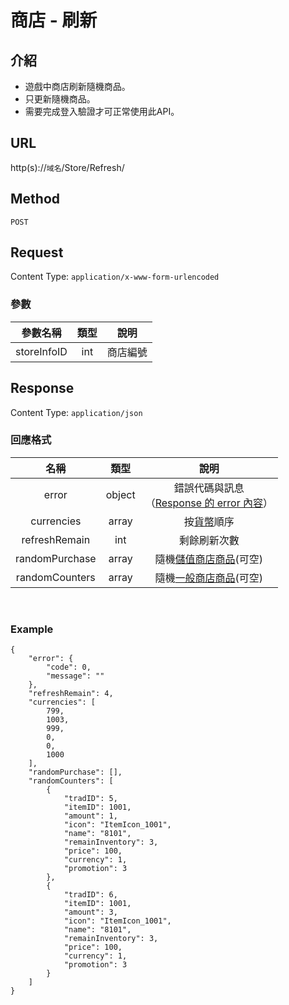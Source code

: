 # 商店 - 刷新

## 介紹

- 遊戲中商店刷新隨機商品。
- 只更新隨機商品。
- 需要完成登入驗證才可正常使用此API。

## URL

http(s)://`域名`/Store/Refresh/

## Method

`POST`

## Request

Content Type: `application/x-www-form-urlencoded`

### 參數

| 參數名稱 | 類型 | 說明 |
|:-:|:-:|:-:|
| storeInfoID | int | 商店編號 |

## Response

Content Type: `application/json`

### 回應格式

| 名稱 | 類型 | 說明 |
|:-:|:-:|:-:|
| error | object | 錯誤代碼與訊息<br>（[Response 的 error 內容](../response.md#error)） |
| currencies | array | 按[貨幣](GetInfos.md#Currency)順序 |
| refreshRemain | int | 剩餘刷新次數 |
| randomPurchase | array | 隨機[儲值商店商品](StoreInfo.md##purchase)(可空) |
| randomCounters | array | 隨機[一般商店商品](StoreInfo.md##counters)(可空) |
<br>

### Example

	{
		"error": {
			"code": 0,
			"message": ""
		},
		"refreshRemain": 4,
		"currencies": [
			799,
			1003,
			999,
			0,
			0,
			1000
		],
		"randomPurchase": [],
		"randomCounters": [
			{
				"tradID": 5,
				"itemID": 1001,
				"amount": 1,
				"icon": "ItemIcon_1001",
				"name": "8101",
				"remainInventory": 3,
				"price": 100,
				"currency": 1,
				"promotion": 3
			},
			{
				"tradID": 6,
				"itemID": 1001,
				"amount": 3,
				"icon": "ItemIcon_1001",
				"name": "8101",
				"remainInventory": 3,
				"price": 100,
				"currency": 1,
				"promotion": 3
			}
		]
	}